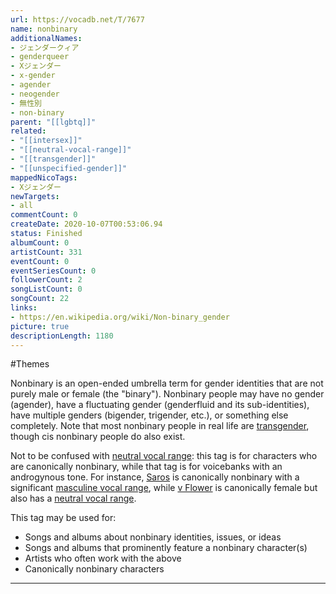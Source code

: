 ```yaml
---
url: https://vocadb.net/T/7677
name: nonbinary
additionalNames: 
- ジェンダークィア
- genderqueer
- Xジェンダー
- x-gender
- agender
- neogender
- 無性別
- non-binary
parent: "[[lgbtq]]"
related:
- "[[intersex]]"
- "[[neutral-vocal-range]]"
- "[[transgender]]"
- "[[unspecified-gender]]"
mappedNicoTags:
- Xジェンダー
newTargets:
- all
commentCount: 0
createDate: 2020-10-07T00:53:06.94
status: Finished
albumCount: 0
artistCount: 331
eventCount: 0
eventSeriesCount: 0
followerCount: 2
songListCount: 0
songCount: 22
links: 
- https://en.wikipedia.org/wiki/Non-binary_gender
picture: true
descriptionLength: 1180
---
```


#Themes

Nonbinary is an open-ended umbrella term for gender identities that are not purely male or female (the "binary"). Nonbinary people may have no gender (agender), have a fluctuating gender (genderfluid and its sub-identities), have multiple genders (bigender, trigender, etc.), or something else completely. Note that most nonbinary people in real life are [transgender](https://vocadb.net/T/7343/transgender), though cis nonbinary people do also exist. 

Not to be confused with [neutral vocal range](https://vocadb.net/T/4722/neutral-vocal-range): this tag is for characters who are canonically nonbinary, while that tag is for voicebanks with an androgynous tone. For instance, [Saros](https://vocadb.net/Ar/118795) is canonically nonbinary with a significant [masculine vocal range](https://vocadb.net/T/4673), while [v Flower](https://vocadb.net/Ar/21165) is canonically female but also has a [neutral vocal range](https://vocadb.net/T/3358).

This tag may be used for:
* Songs and albums about nonbinary identities, issues, or ideas
* Songs and albums that prominently feature a nonbinary character(s)
* Artists who often work with the above
* Canonically nonbinary characters

---

